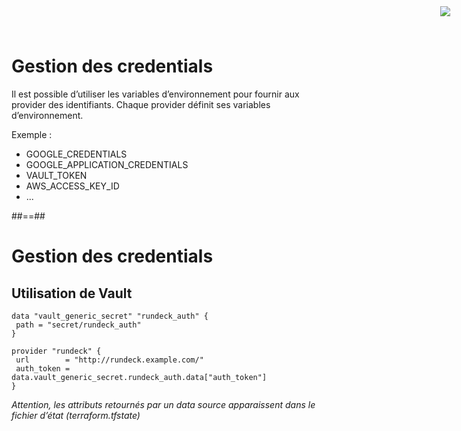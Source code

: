 <!-- .slide:-->

# Gestion des credentials

Il est possible d’utiliser les variables d’environnement pour fournir aux provider des identifiants. Chaque provider définit ses variables d’environnement.

Exemple :
* GOOGLE_CREDENTIALS
* GOOGLE_APPLICATION_CREDENTIALS
* VAULT_TOKEN
* AWS_ACCESS_KEY_ID
* ...

##==##
<!-- .slide: class="with-code-bg-dark"-->

# Gestion des credentials

## Utilisation de Vault

<img style="position:fixed;top:10px;right:30px" src="./assets/images/g419a1b557d_2_152.png">

```hcl-terraform
data "vault_generic_secret" "rundeck_auth" {
 path = "secret/rundeck_auth"
}

provider "rundeck" {
 url        = "http://rundeck.example.com/"
 auth_token = data.vault_generic_secret.rundeck_auth.data["auth_token"]
}
```
<!-- .element: class="big-code" -->

_Attention, les attributs retournés par un data source apparaissent dans le fichier d’état (terraform.tfstate)_
